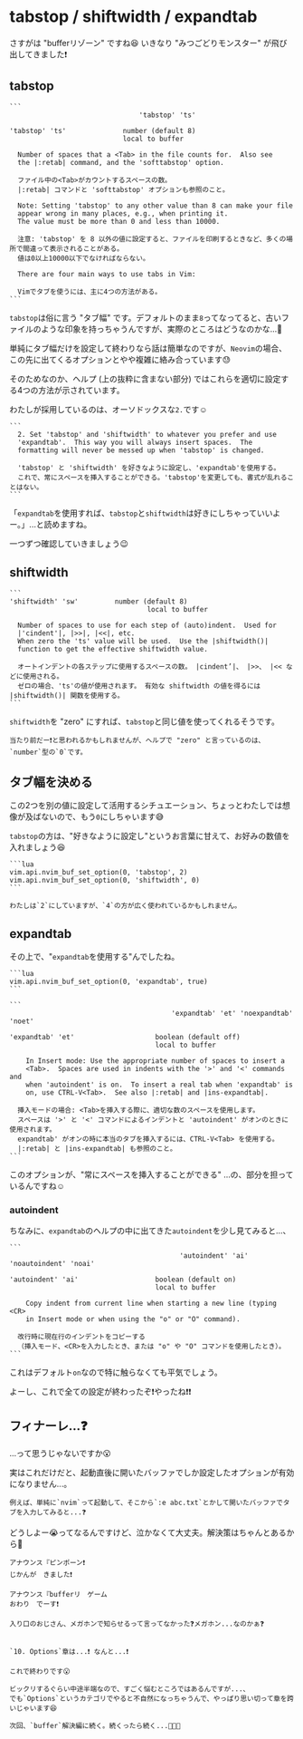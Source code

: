 # tabstop / shiftwidth / expandtab

 さすがは "bufferリゾーン" ですね😆 いきなり "みつごどりモンスター" が飛び出してきました❗

## tabstop

~~~admonish info title=":h tabstop"
```
                                'tabstop' 'ts'

'tabstop' 'ts'              number (default 8)
                            local to buffer

  Number of spaces that a <Tab> in the file counts for.  Also see
  the |:retab| command, and the 'softtabstop' option.

  ファイル中の<Tab>がカウントするスペースの数。
  |:retab| コマンドと 'softtabstop' オプションも参照のこと。

  Note: Setting 'tabstop' to any other value than 8 can make your file
  appear wrong in many places, e.g., when printing it.
  The value must be more than 0 and less than 10000.

  注意: 'tabstop' を 8 以外の値に設定すると、ファイルを印刷するときなど、多くの場所で間違って表示されることがある。
  値は0以上10000以下でなければならない。

  There are four main ways to use tabs in Vim:

  Vimでタブを使うには、主に4つの方法がある。
```
~~~

`tabstop`は俗に言う "タブ幅" です。デフォルトのまま`8`ってなってると、古いファイルのような印象を持っちゃうんですが、実際のところはどうなのかな...🤔

単純にタブ幅だけを設定して終わりなら話は簡単なのですが、`Neovim`の場合、この先に出てくるオプションとやや複雑に絡み合っています😓

そのためなのか、ヘルプ (上の抜粋に含まない部分) ではこれらを適切に設定する4つの方法が示されています。

わたしが採用しているのは、オーソドックスな`2.`です☺️

~~~admonish info title=""
```
  2. Set 'tabstop' and 'shiftwidth' to whatever you prefer and use
  'expandtab'.  This way you will always insert spaces.  The
  formatting will never be messed up when 'tabstop' is changed.
  
  'tabstop' と 'shiftwidth' を好きなように設定し、'expandtab'を使用する。
  これで、常にスペースを挿入することができる。'tabstop'を変更しても、書式が乱れることはない。
```
~~~

「`expandtab`を使用すれば、`tabstop`と`shiftwidth`は好きにしちゃっていいよー。」...と読めますね。

一つずつ確認していきましょう😉

## shiftwidth

~~~admonish info title=":h shiftwidth"
```
'shiftwidth' 'sw'		  number (default 8)
			                      local to buffer

  Number of spaces to use for each step of (auto)indent.  Used for
  |'cindent'|, |>>|, |<<|, etc.
  When zero the 'ts' value will be used.  Use the |shiftwidth()|
  function to get the effective shiftwidth value.

  オートインデントの各ステップに使用するスペースの数。 |cindent’|、 |>>、 |<< などに使用される。
  ゼロの場合、'ts'の値が使用されます。 有効な shiftwidth の値を得るには |shiftwidth()| 関数を使用する。
```
~~~

`shiftwidth`を "zero" にすれば、`tabstop`と同じ値を使ってくれるそうです。

```admonish note
当たり前だー❗と思われるかもしれませんが、ヘルプで "zero" と言っているのは、`number`型の`0`です。
```

## タブ幅を決める

この2つを別の値に設定して活用するシチュエーション、ちょっとわたしでは想像が及ばないので、もう`0`にしちゃいます😅

`tabstop`の方は、"好きなように設定し"というお言葉に甘えて、お好みの数値を入れましょう😆

~~~admonish example title="options.lua"
```lua
vim.api.nvim_buf_set_option(0, 'tabstop', 2)
vim.api.nvim_buf_set_option(0, 'shiftwidth', 0)
```
~~~

```admonish note
わたしは`2`にしていますが、`4`の方が広く使われているかもしれません。
```

## expandtab

その上で、"`expandtab`を使用する"んでしたね。

~~~admonish example title="options.lua"
```lua
vim.api.nvim_buf_set_option(0, 'expandtab', true)
```
~~~

~~~admonish info title=":h expandtab"
```
                                        'expandtab' 'et' 'noexpandtab' 'noet'

'expandtab' 'et'                    boolean (default off)
                                    local to buffer

	In Insert mode: Use the appropriate number of spaces to insert a
	<Tab>.  Spaces are used in indents with the '>' and '<' commands and
	when 'autoindent' is on.  To insert a real tab when 'expandtab' is
	on, use CTRL-V<Tab>.  See also |:retab| and |ins-expandtab|.

  挿入モードの場合: <Tab>を挿入する際に、適切な数のスペースを使用します。
  スペースは '>' と '<' コマンドによるインデントと 'autoindent' がオンのときに使用されます。
  expandtab' がオンの時に本当のタブを挿入するには、CTRL-V<Tab> を使用する。
  |:retab| と |ins-expandtab| も参照のこと。
```
~~~

このオプションが、"常にスペースを挿入することができる" ...の、部分を担っているんですね☺️

### autoindent

ちなみに、`expandtab`のヘルプの中に出てきた`autoindent`を少し見てみると...、

~~~admonish info title=":h autoindent"
```
			                              'autoindent' 'ai' 'noautoindent' 'noai'

'autoindent' 'ai'                   boolean (default on)
			                        local to buffer

	Copy indent from current line when starting a new line (typing <CR>
	in Insert mode or when using the "o" or "O" command).

  改行時に現在行のインデントをコピーする
  （挿入モード、<CR>を入力したとき、または "o" や "O" コマンドを使用したとき）。
```
~~~

これはデフォルト`on`なので特に触らなくても平気でしょう。

よーし、これで全ての設定が終わったぞ❗やったね❗❗

## フィナーレ...❓

...って思うじゃないですか😮

実はこれだけだと、起動直後に開いたバッファでしか設定したオプションが有効になりません...。

```admonish note
例えば、単純に`nvim`って起動して、そこから`:e abc.txt`とかして開いたバッファでタブを入力してみると...❓
```

どうしよー😭ってなるんですけど、泣かなくて大丈夫。解決策はちゃんとあるから🤗

```admonish quote title=""
アナウンス『ピンポーン❗
じかんが　きました❗
```

```admonish quote title=""
アナウンス『bufferリ　ゲーム
おわり　でーす❗
```

```admonish question
入り口のおじさん、メガホンで知らせるって言ってなかった❓メガホン...なのかぁ❓
```

```admonish success

`10. Options`章は...❗ なんと...❗

これで終わりです😮

ビックリするぐらい中途半端なので、すごく悩むところではあるんですが...、
でも`Options`というカテゴリでやると不自然になっちゃうんで、やっぱり思い切って章を跨いじゃいます😆

次回、`buffer`解決編に続く。続くったら続く...🐃🐃🐃
```
